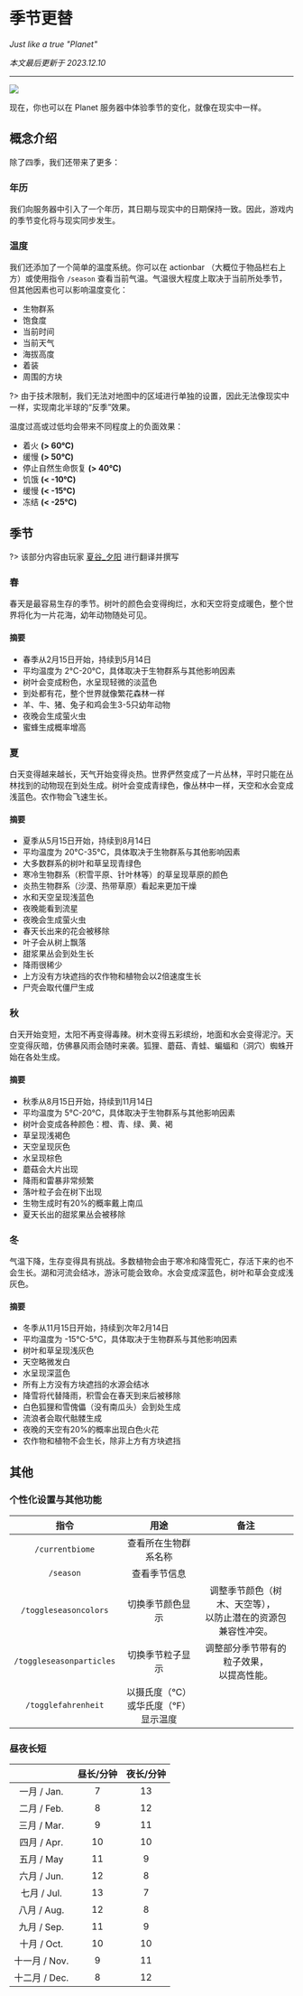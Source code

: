 # 季节更替

*Just like a true "Planet"*

*本文最后更新于 2023.12.10*

----
![](https://assets-docs.usolia.net/docs.usolia.net/images/pl01/seasons/seasons-banner.png)

现在，你也可以在 Planet 服务器中体验季节的变化，就像在现实中一样。

## 概念介绍

除了四季，我们还带来了更多：

### 年历

我们向服务器中引入了一个年历，其日期与现实中的日期保持一致。因此，游戏内的季节变化将与现实同步发生。

### 温度

我们还添加了一个简单的温度系统。你可以在 actionbar （大概位于物品栏右上方）或使用指令 `/season` 查看当前气温。气温很大程度上取决于当前所处季节，但其他因素也可以影响温度变化：

- 生物群系
- 饱食度
- 当前时间
- 当前天气
- 海拔高度
- 着装
- 周围的方块

?> 由于技术限制，我们无法对地图中的区域进行单独的设置，因此无法像现实中一样，实现南北半球的“反季”效果。

温度过高或过低均会带来不同程度上的负面效果：

- 着火 **(> 60℃)**
- 缓慢 **(> 50℃)**
- 停止自然生命恢复 **(> 40℃)**
- 饥饿 **(< -10℃)**
- 缓慢 **(< -15℃)**
- 冻结 **(< -25℃)**


## 季节

?> 该部分内容由玩家 [夏谷_夕阳](https://usolia.net/members/320/) 进行翻译并撰写

### 春

春天是最容易生存的季节。树叶的颜色会变得绚烂，水和天空将变成暖色，整个世界将化为一片花海，幼年动物随处可见。

#### 摘要

- 春季从2月15日开始，持续到5月14日
- 平均温度为 2°C-20°C，具体取决于生物群系与其他影响因素
- 树叶会变成粉色，水呈现轻微的淡蓝色
- 到处都有花，整个世界就像繁花森林一样
- 羊、牛、猪、兔子和鸡会生3-5只幼年动物
- 夜晚会生成萤火虫
- 蜜蜂生成概率增高

### 夏

白天变得越来越长，天气开始变得炎热。世界俨然变成了一片丛林，平时只能在丛林找到的动物现在到处生成。树叶会变成青绿色，像丛林中一样，天空和水会变成浅蓝色。农作物会飞速生长。

#### 摘要

- 夏季从5月15日开始，持续到8月14日
- 平均温度为 20°C-35°C，具体取决于生物群系与其他影响因素
- 大多数群系的树叶和草呈现青绿色
- 寒冷生物群系（积雪平原、针叶林等）的草呈现草原的颜色
- 炎热生物群系（沙漠、热带草原）看起来更加干燥
- 水和天空呈现浅蓝色
- 夜晚能看到流星
- 夜晚会生成萤火虫
- 春天长出来的花会被移除
- 叶子会从树上飘落
- 甜浆果丛会到处生长
- 降雨很稀少
- 上方没有方块遮挡的农作物和植物会以2倍速度生长
- 尸壳会取代僵尸生成

### 秋

白天开始变短，太阳不再变得毒辣。树木变得五彩缤纷，地面和水会变得泥泞。天空变得灰暗，仿佛暴风雨会随时来袭。狐狸、蘑菇、青蛙、蝙蝠和（洞穴）蜘蛛开始在各处生成。

#### 摘要

- 秋季从8月15日开始，持续到11月14日
- 平均温度为 5°C-20°C，具体取决于生物群系与其他影响因素
- 树叶会变成各种颜色：橙、青、绿、黄、褐
- 草呈现浅褐色
- 天空呈现灰色
- 水呈现棕色
- 蘑菇会大片出现
- 降雨和雷暴非常频繁
- 落叶粒子会在树下出现
- 生物生成时有20%的概率戴上南瓜
- 夏天长出的甜浆果丛会被移除

### 冬

气温下降，生存变得具有挑战。多数植物会由于寒冷和降雪死亡，存活下来的也不会生长。湖和河流会结冰，游泳可能会致命。水会变成深蓝色，树叶和草会变成浅灰色。

#### 摘要

- 冬季从11月15日开始，持续到次年2月14日
- 平均温度为 -15°C-5°C，具体取决于生物群系与其他影响因素
- 树叶和草呈现浅灰色
- 天空略微发白
- 水呈现深蓝色
- 所有上方没有方块遮挡的水源会结冰
- 降雪将代替降雨，积雪会在春天到来后被移除
- 白色狐狸和雪傀儡（没有南瓜头）会到处生成
- 流浪者会取代骷髅生成
- 夜晚的天空有20%的概率出现白色火花
- 农作物和植物不会生长，除非上方有方块遮挡

## 其他

### 个性化设置与其他功能

|           指令           |                  用途                  |                               备注                               |
|:------------------------:|:--------------------------------------:|:----------------------------------------------------------------:|
|     `/currentbiome`      |          查看所在生物群系名称          |                                                                  |
|        `/season`         |              查看季节信息              |                                                                  |
|  `/toggleseasoncolors`   |            切换季节颜色显示            | 调整季节颜色（树木、天空等），<br>以防止潜在的资源包兼容性冲突。 |
| `/toggleseasonparticles` |            切换季节粒子显示            |           调整部分季节带有的粒子效果，<br>以提高性能。           |
|   `/togglefahrenheit`    | 以摄氏度（℃）<br>或华氏度（℉）显示温度 |                                                                  |

### 昼夜长短

|               | 昼长/分钟 | 夜长/分钟 |
|:-------------:|:---------:|:---------:|
|  一月 / Jan.  |     7     |    13     |
|  二月 / Feb.  |     8     |    12     |
|  三月 / Mar.  |     9     |    11     |
|  四月 / Apr.  |    10     |    10     |
|  五月 / May   |    11     |     9     |
|  六月 / Jun.  |    12     |     8     |
|  七月 / Jul.  |    13     |     7     |
|  八月 / Aug.  |    12     |     8     |
|  九月 / Sep.  |    11     |     9     |
|  十月 / Oct.  |    10     |    10     |
| 十一月 / Nov. |     9     |    11     |
| 十二月 / Dec. |     8     |    12     |

